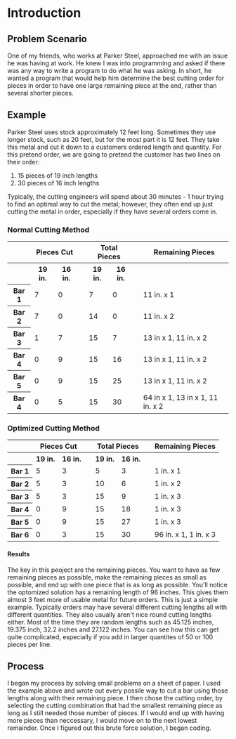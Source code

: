 # Introduction
## Problem Scenario
One of my friends, who works at Parker Steel, approached me with an issue he was having at work.  He knew I was into programming and asked if there was any way to write a program to do what he was asking.  In short, he wanted a program that would help him determine the best cutting order for pieces in order to have one large remaining piece at the end, rather than several shorter pieces.

## Example
Parker Steel uses stock approximately 12 feet long.  Sometimes they use longer stock, such as 20 feet, but for the most part it is 12 feet.  They take this metal and cut it down to a customers ordered length and quantity.  For this pretend order, we are going to pretend the customer has two lines on their order:
1. 15 pieces of 19 inch lengths
1. 30 pieces of 16 inch lengths

Typically, the cutting engineers will spend about 30 minutes - 1 hour trying to find an optimal way to cut the metal; however, they often end up just cutting the metal in order, especially if they have several orders come in.
    
### Normal Cutting Method
<table>
    <tr>
        <th></th>
        <th colspan="2">Pieces Cut</th>
        <th></th>
        <th colspan="2">Total Pieces</th>
        <th></th>
        <th>Remaining Pieces</th>
    </tr>
    <tr>
        <th></th>
        <th>19 in.</th>
        <th>16 in.</th>
        <th></th>
        <th>19 in.</th>
        <th>16 in.</th>
        <th></th>
        <th></th>
    </tr>
    <tr>
        <th>Bar 1</th>
        <td>7</td>
        <td>0</td>
        <td></td>
        <td>7</td>
        <td>0</td>
        <td></td>
        <td>11 in. x 1</td>
    </tr>
    <tr>
        <th>Bar 2</th>
        <td>7</td>
        <td>0</td>
        <td></td>
        <td>14</td>
        <td>0</td>
        <td></td>
        <td>11 in. x 2</td>
    </tr>
    <tr>
        <th>Bar 3</th>
        <td>1</td>
        <td>7</td>
        <td></td>
        <td>15</td>
        <td>7</td>
        <td></td>
        <td>13 in x 1, 11 in. x 2</td>
    </tr>
    <tr>
        <th>Bar 4</th>
        <td>0</td>
        <td>9</td>
        <td></td>
        <td>15</td>
        <td>16</td>
        <td></td>
        <td>13 in x 1, 11 in. x 2</td>
    </tr>
     <tr>
        <th>Bar 5</th>
        <td>0</td>
        <td>9</td>
        <td></td>
        <td>15</td>
        <td>25</td>
        <td></td>
        <td>13 in x 1, 11 in. x 2</td>
    </tr>
     <tr>
        <th>Bar 4</th>
        <td>0</td>
        <td>5</td>
        <td></td>
        <td>15</td>
        <td>30</td>
        <td></td>
        <td>64 in x 1, 13 in x 1, 11 in. x 2</td>
    </tr>
</table>

### Optimized Cutting Method
<table>
    <tr>
        <th></th>
        <th colspan="2">Pieces Cut</th>
        <th></th>
        <th colspan="2">Total Pieces</th>
        <th></th>
        <th>Remaining Pieces</th>
    </tr>
    <tr>
        <th></th>
        <th>19 in.</th>
        <th>16 in.</th>
        <th></th>
        <th>19 in.</th>
        <th>16 in.</th>
        <th></th>
        <th></th>
    </tr>
    <tr>
        <th>Bar 1</th>
        <td>5</td>
        <td>3</td>
        <td></td>
        <td>5</td>
        <td>3</td>
        <td></td>
        <td>1 in. x 1</td>
    </tr>
    <tr>
        <th>Bar 2</th>
        <td>5</td>
        <td>3</td>
        <td></td>
        <td>10</td>
        <td>6</td>
        <td></td>
        <td>1 in. x 2</td>
    </tr>
    <tr>
        <th>Bar 3</th>
        <td>5</td>
        <td>3</td>
        <td></td>
        <td>15</td>
        <td>9</td>
        <td></td>
        <td>1 in. x 3</td>
    </tr>
    <tr>
        <th>Bar 4</th>
        <td>0</td>
        <td>9</td>
        <td></td>
        <td>15</td>
        <td>18</td>
        <td></td>
        <td>1 in. x 3</td>
    </tr>
    <tr>
        <th>Bar 5</th>
        <td>0</td>
        <td>9</td>
        <td></td>
        <td>15</td>
        <td>27</td>
        <td></td>
        <td>1 in. x 3</td>
    </tr>
     <tr>
        <th>Bar 6</th>
        <td>0</td>
        <td>3</td>
        <td></td>
        <td>15</td>
        <td>30</td>
        <td></td>
        <td>96 in. x 1, 1 in. x 3</td>
    </tr>
</table>

#### Results
The key in this peoject are the remaining pieces.  You want to have as few remaining pieces as possible, make the remaining pieces as small as possible, and end up with one piece that is as long as possible.  You'll notice the optomized solution has a remaining length of 96 inches.  This gives them almost 3 feet more of usable metal for future orders.  This is just a simple example.  Typically orders may have several different cutting lengths all with different quantities.  They also usually aren't nice round cutting lengths either.  Most of the time they are random lengths such as 45.125 inches, 19.375 inch, 32.2 inches and 27.122 inches.  You can see how this can get quite complicated, especially if you add in larger quantites of 50 or 100 pieces per line.

## Process
I began my process by solving small problems on a sheet of paper.  I used the example above and wrote out every possile way to cut a bar using those lengths along with their remaining piece.  I then chose the cutting order, by selecting the cutting combination that had the smallest remaining piece as long as I still needed those number of pieces.  If I would end up with having more pieces than neccessary, I would move on to the next lowest remainder.  Once I figured out this brute force solution, I began coding.
